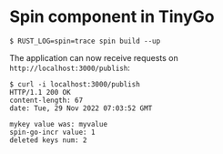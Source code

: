 # Spin component in TinyGo

```shell
$ RUST_LOG=spin=trace spin build --up
```

The application can now receive requests on `http://localhost:3000/publish`:

```shell
$ curl -i localhost:3000/publish
HTTP/1.1 200 OK
content-length: 67
date: Tue, 29 Nov 2022 07:03:52 GMT

mykey value was: myvalue
spin-go-incr value: 1
deleted keys num: 2
```

